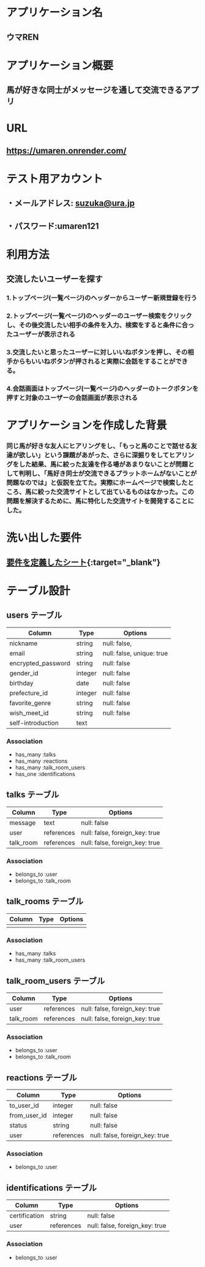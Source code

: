 # アプリケーション名
## ウマREN


# アプリケーション概要
## 馬が好きな同士がメッセージを通して交流できるアプリ


# URL
## https://umaren.onrender.com/


# テスト用アカウント
## ・メールアドレス: suzuka@ura.jp
## ・パスワード:umaren121


# 利用方法
## 交流したいユーザーを探す
### 1.トップページ(一覧ページ)のヘッダーからユーザー新規登録を行う

### 2.トップページ(一覧ページ)のヘッダーのユーザー検索をクリックし、その後交流したい相手の条件を入力、検索をすると条件に合ったユーザーが表示される

### 3.交流したいと思ったユーザーに対しいいねボタンを押し、その相手からもいいねボタンが押されると実際に会話をすることができる。

### 4.会話画面はトップページ(一覧ページ)のヘッダーのトークボタンを押すと対象のユーザーの会話画面が表示される 


# アプリケーションを作成した背景
### 同じ馬が好きな友人にヒアリングをし、「もっと馬のことで話せる友達が欲しい」という課題があがった、さらに深掘りをしてヒアリングをした結果、馬に絞った友達を作る場があまりないことが問題として判明し、「馬好き同士が交流できるプラットホームがないことが問題なのでは」と仮説を立てた。実際にホームページで検索したところ、馬に絞った交流サイトとして出ているものはなかった。この問題を解決するために、馬に特化した交流サイトを開発することにした。


# 洗い出した要件
## [要件を定義したシート](https://docs.google.com/spreadsheets/d/1L4lPZqUfL_vLcTrsLZ-L1PT7JLobcRvBaNrdXbjEseY/edit?usp=sharing){:target="_blank"}
























































# テーブル設計

## users テーブル

| Column             | Type                | Options                        |
|--------------------|---------------------|--------------------------------|
| nickname           | string              | null: false,                   |
| email              | string              | null: false, unique: true      |
| encrypted_password | string              | null: false                    |
| gender_id          | integer             | null: false                    |
| birthday           | date                | null: false                    |
| prefecture_id      | integer             | null: false                    |
| favorite_genre     | string              | null: false                    |
| wish_meet_id       | string              | null: false                    |
| self-introduction  | text                |                                |

### Association

* has_many :talks
* has_many :reactions
* has_many :talk_room_users
* has_one :identifications



## talks テーブル

| Column             | Type               | Options                        |
|--------------------|--------------------|--------------------------------|
| message            | text               | null: false                    |
| user               | references         | null: false, foreign_key: true |
| talk_room          | references         | null: false, foreign_key: true |     

### Association

- belongs_to :user
- belongs_to :talk_room



## talk_rooms テーブル

| Column             | Type               | Options                        |
|--------------------|--------------------|--------------------------------|
|                    |                    |                                | 

### Association

* has_many :talks
* has_many :talk_room_users



## talk_room_users テーブル

| Column             | Type       | Options                                |
|--------------------|------------|----------------------------------------|
| user               | references | null: false, foreign_key: true         |
| talk_room          | references | null: false, foreign_key: true         |

### Association

- belongs_to :user
- belongs_to :talk_room



## reactions テーブル

| Column             | Type       | Options                                |
|--------------------|------------|----------------------------------------|
| to_user_id         | integer    | null: false                            |
| from_user_id       | integer    | null: false                            |
| status             | string     | null: false                            |
| user               | references | null: false, foreign_key: true         |


### Association

- belongs_to :user



## identifications テーブル

| Column             | Type       | Options                                |
|--------------------|------------|----------------------------------------|
| certification      | string     | null: false                            |
| user               | references | null: false, foreign_key: true         |

### Association

- belongs_to :user